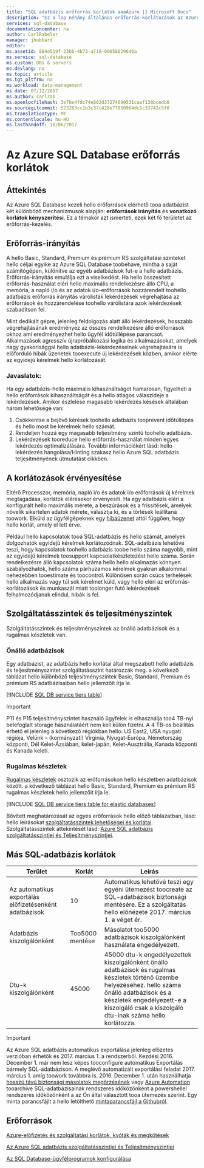 ```yaml
---
title: "SQL adatbázis erőforrás korlátok aaaAzure |} Microsoft Docs"
description: "Ez a lap néhány általános erőforrás-korlátozások az Azure SQL Database ismerteti."
services: sql-database
documentationcenter: na
author: CarlRabeler
manager: jhubbard
editor: 
ms.assetid: 884e519f-23bb-4b73-a718-00658629646a
ms.service: sql-database
ms.custom: DBs & servers
ms.devlang: na
ms.topic: article
ms.tgt_pltfrm: na
ms.workload: data-management
ms.date: 07/12/2017
ms.author: carlrab
ms.openlocfilehash: 3e7be4fdc74e802d37274690531caaf138bcedb0
ms.sourcegitcommit: 523283cc1b3c37c428e77850964dc1c33742c5f0
ms.translationtype: MT
ms.contentlocale: hu-HU
ms.lasthandoff: 10/06/2017
---
```

# <a name="azure-sql-database-resource-limits"></a>Az Azure SQL Database erőforrás korlátok
## <a name="overview"></a>Áttekintés
Az Azure SQL Database kezeli hello erőforrások elérhető tooa adatbázist két különböző mechanizmusok alapján: **erőforrások irányítás** és **vonatkozó korlátok kényszerítési**. Ez a témakör azt ismerteti, ezek két fő területet az erőforrás-kezelés.

## <a name="resource-governance"></a>Erőforrás-irányítás
A hello Basic, Standard, Premium és prémium RS szolgáltatási szinteket hello céljai egyike az Azure SQL Database toobehave, mintha a saját számítógépen, különítve az egyéb adatbázisok fut-e a hello adatbázis. Erőforrás-irányítás emulálja ezt a viselkedést. Ha hello összesített erőforrás-használat eléri hello maximális rendelkezésre álló CPU, a memória, a napló i/o és az adatok i/o-erőforrások hozzárendelt toohello adatbázis erőforrás irányítás várólisták lekérdezések végrehajtása az erőforrások és hozzárendelése toohello várólistára azok lekérdezések szabadítson fel.

Mint dedikált gépre, jelenleg feldolgozás alatt álló lekérdezések, hosszabb végrehajtásának eredményez az összes rendelkezésre álló erőforrások okhoz ami eredményezhet hello ügyfél időtúllépése parancsot. Alkalmazások agresszív újrapróbálkozási logika és alkalmazásokat, amelyek nagy gyakorisággal hello adatbázis-lekérdezéseinek végrehajtására is előforduló hibák üzenetek tooexecute új lekérdezések közben, amikor elérte az egyidejű kérelmek hello korlátozását.

### <a name="recommendations"></a>Javaslatok:
Ha egy adatbázis-hello maximális kihasználtságot hamarosan, figyelheti a hello erőforrások kihasználtságát és a hello átlagos válaszideje a lekérdezések. Amikor észlelése magasabb lekérdezés késések általában három lehetősége van:

1. Csökkentse a bejövő kérések toohello adatbázis tooprevent időtúllépés és hello most be kérelmek hello számát.
2. Rendeljen hozzá egy magasabb teljesítmény szintű toohello adatbázis.
3. Lekérdezések tooreduce hello erőforrás-használat minden egyes lekérdezés optimalizálására. További információkért lásd: hello lekérdezés hangolása/Hinting szakasz hello Azure SQL adatbázis teljesítményének útmutatást cikkben.

## <a name="enforcement-of-limits"></a>A korlátozások érvényesítése
Eltérő Processzor, memória, napló i/o és adatok i/o erőforrások új kérelmek megtagadása, korlátok elérésekor érvényesíti. Ha egy adatbázis eléri a konfigurált hello maximális mérete, a beszúrások és a frissítések, amelyek növelik sikertelen adatok mérete, választja ki, és a törlések leállítaná toowork. Elküld az ügyfélgépeknek egy [hibaüzenet](sql-database-develop-error-messages.md) attól függően, hogy hello korlát, amely el lett érve.

Például hello kapcsolatok tooa SQL-adatbázis és hello számát, amelyek dolgozhatók egyidejű kérelmek korlátozódnak. SQL-adatbázis lehetővé teszi, hogy kapcsolatok toohello adatbázis toobe hello száma nagyobb, mint az egyidejű kérelmek toosupport kapcsolatkészletezést hello száma. Során rendelkezésre álló kapcsolatok száma hello hello alkalmazás könnyen szabályozhatók, hello száma párhuzamos kérelmek gyakran alkalommal nehezebben tooestimate és toocontrol. Különösen során csúcs terhelések hello alkalmazás vagy túl sok kérelmet küld, vagy hello eléri az erőforrás-korlátozások és munkaszál miatt toolonger futó lekérdezések felhalmozódjanak elindul, hibák is fel.

## <a name="service-tiers-and-performance-levels"></a>Szolgáltatásszintek és teljesítményszintek
Szolgáltatásszintek és teljesítményszintek az önálló adatbázisok és a rugalmas készletek van.

### <a name="single-databases"></a>Önálló adatbázisok
Egy adatbázist, az adatbázis hello korlátai által megszabott hello adatbázis és teljesítményszintet szolgáltatásszint határozzák meg. a következő táblázat hello különböző teljesítményszintek Basic, Standard, Premium és prémium RS adatbázisaiban hello jellemzőit írja le.

[!INCLUDE [SQL DB service tiers table](../../includes/sql-database-service-tiers-table.md)]

> [!IMPORTANT]
> P11 és P15 teljesítményszintet használó ügyfelek is elhasználja too4 TB-nyi belefoglalt storage használatáért nem kell külön fizetni. A 4 TB-os beállítás érhető el jelenleg a következő régiókban hello: US East2, USA nyugati régiója, Velünk – (kormányzati) Virginia, Nyugat-Európa, Németország központi, Dél Kelet-Ázsiában, kelet-japán, Kelet-Ausztrália, Kanada központi és Kanada keleti.
>

### <a name="elastic-pools"></a>Rugalmas készletek
[Rugalmas készletek](sql-database-elastic-pool.md) osztozik az erőforrásokon hello készletben adatbázisok között. a következő táblázat hello Basic, Standard, Premium és prémium RS rugalmas készletek hello jellemzőit írja le.

[!INCLUDE [SQL DB service tiers table for elastic databases](../../includes/sql-database-service-tiers-table-elastic-pools.md)]

Bővített meghatározását az egyes erőforrások hello előző táblázatban, lásd: hello leírásokat [szolgáltatásszintek lehetőségei és korlátai](sql-database-performance-guidance.md#service-tier-capabilities-and-limits). Szolgáltatásszintek áttekintését lásd: [Azure SQL adatbázis szolgáltatásszintjei és Teljesítményszintjei](sql-database-service-tiers.md).

## <a name="other-sql-database-limits"></a>Más SQL-adatbázis korlátok
| Terület | Korlát | Leírás |
| --- | --- | --- |
| Az automatikus exportálás előfizetésenként adatbázisok |10 |Automatikus lehetővé teszi egy egyéni ütemezést toocreate az SQL-adatbázisok biztonsági mentésére. Ez a szolgáltatás hello előnézete 2017. március 1. a véget ér.  |
| Adatbázis kiszolgálónként |Too5000 mentése |Másolatot too5000 adatbázisok kiszolgálónként használata engedélyezett. |
| Dtu-k kiszolgálónként |45000 |45000 dtu-k engedélyezettek kiszolgálónként önálló adatbázisok és rugalmas készletek történő üzembe helyezéséhez. hello száma önálló adatbázisok és a készletek engedélyezett-e a kiszolgáló csak a kiszolgáló dtu-inak száma hello korlátozza.  

> [!IMPORTANT]
> Az Azure SQL adatbázis automatikus exportálása jelenleg előzetes verzióban érhetők és 2017. március 1. a rendszerből. Kezdési 2016. December 1. már nem lesz képes tooconfigure automatikus Exportálás bármely SQL-adatbázison. A meglévő automatizált exportálási feladat 2017. március 1. amíg toowork továbbra is. 2016. December 1. után használhatja [hosszú távú biztonsági másolatok megőrzésének](sql-database-long-term-retention.md) vagy [Azure Automation](../automation/automation-intro.md) tooarchive SQL-adatbázisainak rendszeres időközönként a powershellel rendszeres időközönként a az Ön által választott tooa ütemezés szerint. Egy minta parancsfájlt a hello letölthető [mintaparancsfájl a Githubról](https://github.com/Microsoft/sql-server-samples/tree/master/samples/manage/azure-automation-automated-export).
>


## <a name="resources"></a>Erőforrások
[Azure-előfizetés és szolgáltatási korlátok, kvóták és megkötések](../azure-subscription-service-limits.md)

[Az Azure SQL adatbázis szolgáltatásszintjei és Teljesítményszintjei](sql-database-service-tiers.md)

[Az SQL Database-ügyfélprogramok konfigurálása](sql-database-develop-error-messages.md)
